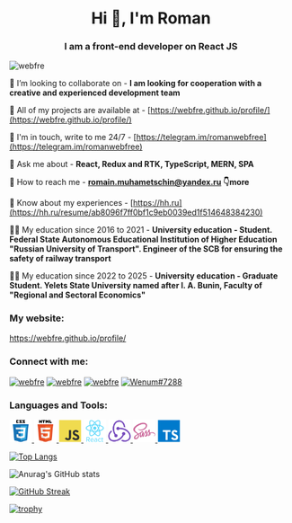 <h1 align="center">Hi 👋, I'm Roman</h1>
<h3 align="center">I am a front-end developer on React JS</h3>

<p align="left"> <img src="https://komarev.com/ghpvc/?username=webfre&label=Profile%20views&color=0e75b6&style=flat" alt="webfre" /> </p>

🔸 I’m looking to collaborate on - **I am looking for cooperation with a creative and experienced development team**

🔸 All of my projects are available at - [https://webfre.github.io/profile/](https://webfre.github.io/profile/)

🔸 I'm in touch, write to me 24/7 - [https://telegram.im/romanwebfree](https://telegram.im/romanwebfree)

🔸 Ask me about - **React, Redux and RTK, TypeScript, MERN, SPA**

🔸 How to reach me - **romain.muhametschin@yandex.ru 👇more**

🔸 Know about my experiences - [https://hh.ru](https://hh.ru/resume/ab8096f7ff0bf1c9eb0039ed1f514648384230)

👨‍🎓 My education since 2016 to 2021 - **University education - Student. Federal State Autonomous Educational Institution of Higher Education "Russian University of Transport". Engineer of the SCB for ensuring the safety of railway transport**

👨‍🎓 My education since 2022 to 2025 - **University education - Graduate Student. Yelets State University named after I. A. Bunin, Faculty of "Regional and Sectoral Economics"**

<h3 align="left">My website:</h3>
<a href="https://webfre.github.io/profile/" target="_blank">https://webfre.github.io/profile/</a>

<h3 align="left">Connect with me:</h3>
<p align="left">
<a href="https://vk.com/id367096719" target="_blank"><img align="center" src="https://cdn.iconscout.com/icon/free/png-256/vkcom-189760.png" alt="webfre" height="33" width="33" /></a>
<a href="https://telegram.im/romanwebfree" target="_blank"><img align="center" src="https://cdn.iconscout.com/icon/free/png-256/telegram-1868973-1583137.png" alt="webfre" height="33" width="33" /></a>
<a href="https://api.whatsapp.com/send?phone=79999797138&text=%D0%94%D0%BE%D0%B1%D1%80%D1%8B%D0%B9%20%D0%B4%D0%B5%D0%BD%D1%8C%2C%20%D1%8F%20%D0%BF%D0%BE%20%D0%BF%D0%BE%D0%B2%D0%BE%D0%B4%D1%83..." target="_blank"><img align="center" src="https://cdn.iconscout.com/icon/free/png-256/whatsapp-43-189795.png" alt="webfre" height="33" width="33" /></a>
<a href="https://discord.gg/baCdxHfeXA" target="_blank"><img align="center" src="https://raw.githubusercontent.com/rahuldkjain/github-profile-readme-generator/master/src/images/icons/Social/discord.svg" alt="Wenum#7288" height="30" width="40" /></a>
</p>

<h3 align="left">Languages and Tools:</h3>
<p align="left"> <a href="https://www.w3schools.com/css/" target="_blank" rel="noreferrer"> <img src="https://raw.githubusercontent.com/devicons/devicon/master/icons/css3/css3-original-wordmark.svg" alt="css3" width="40" height="40"/> </a> <a href="https://www.w3.org/html/" target="_blank" rel="noreferrer"> <img src="https://raw.githubusercontent.com/devicons/devicon/master/icons/html5/html5-original-wordmark.svg" alt="html5" width="40" height="40"/> </a> <a href="https://developer.mozilla.org/en-US/docs/Web/JavaScript" target="_blank" rel="noreferrer"> <img src="https://raw.githubusercontent.com/devicons/devicon/master/icons/javascript/javascript-original.svg" alt="javascript" width="40" height="40"/> </a> <a href="https://reactjs.org/" target="_blank" rel="noreferrer"> <img src="https://raw.githubusercontent.com/devicons/devicon/master/icons/react/react-original-wordmark.svg" alt="react" width="40" height="40"/> </a> <a href="https://redux.js.org" target="_blank" rel="noreferrer"> <img src="https://raw.githubusercontent.com/devicons/devicon/master/icons/redux/redux-original.svg" alt="redux" width="40" height="40"/> </a> <a href="https://sass-lang.com" target="_blank" rel="noreferrer"> <img src="https://raw.githubusercontent.com/devicons/devicon/master/icons/sass/sass-original.svg" alt="sass" width="40" height="40"/> </a> <a href="https://www.typescriptlang.org/" target="_blank" rel="noreferrer"> <img src="https://raw.githubusercontent.com/devicons/devicon/master/icons/typescript/typescript-original.svg" alt="typescript" width="40" height="40"/> </a> </p>

[![Top Langs](https://github-readme-stats.vercel.app/api/top-langs/?username=webfre)](https://github.com/anuraghazra/github-readme-stats)

![Anurag's GitHub stats](https://github-readme-stats.vercel.app/api?username=webfre&theme=cobalt&show_icons=true)

[![GitHub Streak](https://streak-stats.demolab.com?user=webfre&theme=nightowl&locale=ru)](https://git.io/streak-stats)

[![trophy](https://github-profile-trophy.vercel.app/?username=webfre&theme=dracula)](https://github.com/ryo-ma/github-profile-trophy)
